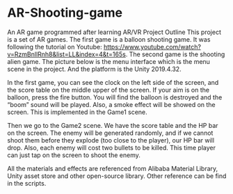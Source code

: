 # AR-Shooting-game
An AR game programmed after learning AR/VR
Project Outline
This project is a set of AR games. The first game is a balloon shooting game. It was following the tutorial on Youtube: https://www.youtube.com/watch?v=RzmBnllRnh8&list=LL&index=4&t=165s. The second game is the shooting alien game. The picture below is the menu interface which is the menu scene in the project. And the platform is the Unity 2019.4.32.
 
In the first game, you can see the clock on the left side of the screen, and the score table on the middle upper of the screen. If your aim is on the balloon, press the fire button. You will find the balloon is destroyed and the “boom” sound will be played. Also, a smoke effect will be showed on the screen. This is implemented in the Game1 scene.

 
Then we go to the Game2 scene. We have the score table and the HP bar on the screen. The enemy will be generated randomly, and if we cannot shoot them before they explode (too close to the player), our HP bar will drop. Also, each enemy will cost two bullets to be killed. This time player can just tap on the screen to shoot the enemy.
 

All the materials and effects are referenced from Alibaba Material Library, Unity asset store and other open-source library. Other reference can be find in the scripts. 
